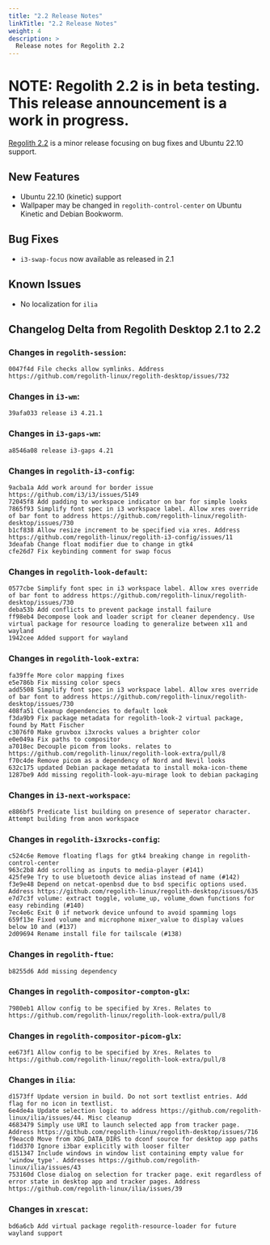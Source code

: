 ```yaml
---
title: "2.2 Release Notes"
linkTitle: "2.2 Release Notes"
weight: 4
description: >
  Release notes for Regolith 2.2
---
```


# NOTE: Regolith 2.2 is in beta testing.  This release announcement is a work in progress.

[Regolith 2.2](https://github.com/orgs/regolith-linux/projects/25) is a minor release focusing on bug fixes and Ubuntu 22.10 support.

## New Features

* Ubuntu 22.10 (kinetic) support
* Wallpaper may be changed in `regolith-control-center` on Ubuntu Kinetic and Debian Bookworm.

## Bug Fixes

* `i3-swap-focus` now available as released in 2.1

## Known Issues

* No localization for `ilia` 

## Changelog Delta from Regolith Desktop 2.1 to 2.2

### Changes in `regolith-session`:
```
0047f4d File checks allow symlinks. Address https://github.com/regolith-linux/regolith-desktop/issues/732
```

### Changes in `i3-wm`:
```
39afa033 release i3 4.21.1
```

### Changes in `i3-gaps-wm`:
```
a8546a08 release i3-gaps 4.21
```

### Changes in `regolith-i3-config`:
```
9acba1a Add work around for border issue https://github.com/i3/i3/issues/5149
72045f8 Add padding to workspace indicator on bar for simple looks
7865f93 Simplify font spec in i3 workspace label. Allow xres override of bar font to address https://github.com/regolith-linux/regolith-desktop/issues/730
b1cf838 Allow resize increment to be specified via xres. Address https://github.com/regolith-linux/regolith-i3-config/issues/11
3deafab Change float modifier due to change in gtk4
cfe26d7 Fix keybinding comment for swap focus
```

### Changes in `regolith-look-default`:
```
0577cbe Simplify font spec in i3 workspace label. Allow xres override of bar font to address https://github.com/regolith-linux/regolith-desktop/issues/730
deba53b Add conflicts to prevent package install failure
ff98eb4 Decompose look and loader script for cleaner dependency. Use virtual package for resource loading to generalize between x11 and wayland
1942cee Added support for wayland
```

### Changes in `regolith-look-extra`:
```
fa39ffe More color mapping fixes
e5e786b Fix missing color specs
add5508 Simplify font spec in i3 workspace label. Allow xres override of bar font to address https://github.com/regolith-linux/regolith-desktop/issues/730
408fa51 Cleanup dependencies to default look
f3da9b9 Fix package metadata for regolith-look-2 virtual package, found by Matt Fischer
c3076f0 Make gruvbox i3xrocks values a brighter color
e0e049a Fix paths to compositor
a7018ec Decouple picom from looks. relates to https://github.com/regolith-linux/regolith-look-extra/pull/8
f70c4de Remove picom as a dependency of Nord and Nevil looks
632c175 updated Debian package metadata to install moka-icon-theme
1287be9 Add missing regolith-look-ayu-mirage look to debian packaging
```

### Changes in `i3-next-workspace`:
```
e886bf5 Predicate list building on presence of seperator character. Attempt building from anon workspace
```

### Changes in `regolith-i3xrocks-config`:
```
c524c6e Remove floating flags for gtk4 breaking change in regolith-control-center
963c2b8 Add scrolling as inputs to media-player (#141)
425fe9e Try to use bluetooth device alias instead of name (#142)
f3e9e48 Depend on netcat-openbsd due to bsd specific options used.  Address https://github.com/regolith-linux/regolith-desktop/issues/635
e7d7c3f volume: extract toggle, volume_up, volume_down functions for easy rebinding (#140)
7ec4e6c Exit 0 if network device unfound to avoid spamming logs
659f13e Fixed volume and microphone mixer_value to display values below 10 and (#137)
2d09694 Rename install file for tailscale (#138)
```

### Changes in `regolith-ftue`:
```
b8255d6 Add missing dependency
```

### Changes in `regolith-compositor-compton-glx`:
```
7980eb1 Allow config to be specified by Xres. Relates to https://github.com/regolith-linux/regolith-look-extra/pull/8
```

### Changes in `regolith-compositor-picom-glx`:

```
ee673f1 Allow config to be specified by Xres. Relates to https://github.com/regolith-linux/regolith-look-extra/pull/8
```


### Changes in `ilia`:
```
d1573ff Update version in build. Do not sort textlist entries. Add flag for no icon in textlist.
6e4de4a Update selection logic to address https://github.com/regolith-linux/ilia/issues/44. Misc cleanup
4683479 Simply use URI to launch selected app from tracker page. Address https://github.com/regolith-linux/regolith-desktop/issues/716
f9eacc0 Move from XDG_DATA_DIRS to dconf source for desktop app paths
f1dd370 Ignore i3bar explicitly with looser filter
d151347 Include windows in window list containing empty value for 'window_type'. Addresses https://github.com/regolith-linux/ilia/issues/43
753160d Close dialog on selection for tracker page. exit regardless of error state in desktop app and tracker pages. Address https://github.com/regolith-linux/ilia/issues/39
```

### Changes in `xrescat`:

```
bd6a6cb Add virtual package regolith-resource-loader for future wayland support
```
